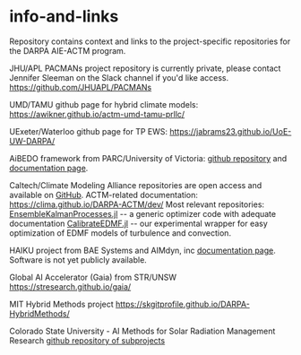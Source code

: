 # info-and-links
Repository contains context and links to the project-specific repositories for the DARPA AIE-ACTM program. 

JHU/APL PACMANs project repository is currently private, please contact Jennifer Sleeman on the Slack channel if you'd like access. 
https://github.com/JHUAPL/PACMANs

UMD/TAMU github page for hybrid climate models: 
https://awikner.github.io/actm-umd-tamu-prllc/

UExeter/Waterloo github page for TP EWS: 
https://jabrams23.github.io/UoE-UW-DARPA/

AiBEDO framework from PARC/University of Victoria: [github repository]( 
https://github.com/kramea/aibedo/) and 
[documentation page](https://aibedo.readthedocs.io/).

Caltech/Climate Modeling Alliance repositories are open access and available on [GitHub](https://github.com/CliMA). 
ACTM-related documentation: https://clima.github.io/DARPA-ACTM/dev/
Most relevant repositories: 
[EnsembleKalmanProcesses.jl](https://github.com/CliMA/EnsembleKalmanProcesses.jl) -- a generic optimizer code with adequate documentation 
[CalibrateEDMF.jl](https://github.com/CliMA/CalibrateEDMF.jl) -- our experimental wrapper for easy optimization of EDMF models of turbulence and convection.

HAIKU project from BAE Systems and AIMdyn, inc 
[documentation page](https://bae-systems-haiku.github.io/HAIKU/). 
Software is not yet publicly available.

Global AI Accelerator (Gaia) from STR/UNSW 
https://stresearch.github.io/gaia/

MIT Hybrid Methods project
https://skgitprofile.github.io/DARPA-HybridMethods/

Colorado State University - AI Methods for Solar Radiation Management Research
[github repository of subprojects](https://github.com/eabarnes1010/actm-sai-csu)
